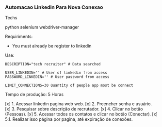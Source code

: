 ### Automacao Linkedin Para Nova Conexao

Techs 

python 
selenium
webdriver-manager

Requiriments: 

 - You must already be register to linkedin

Use: 

    DESCRIPTION="tech recruiter" # Data searched

    USER_LINKEDIN='' # User of linkedin from access
    PASSWORD_LINKEDIN='' # User password from access

    LIMIT_CONNECTIONS=30 Quantity of people app most be connect
    

Tempo de produção: 5 Horas

[x] 1. Acessar linkedin pagina web web.
[x] 2. Preencher senha e usuário.
[x] 3. Pesquisar sobre descrição de recrutador.
[x] 4. Clicar no botão (Pessoas).
[x] 5. Acessar todos os contatos e clicar no botão (Conectar).
    [x] 5.1. Realizar isso página por pagina, até expiração de conexões.



